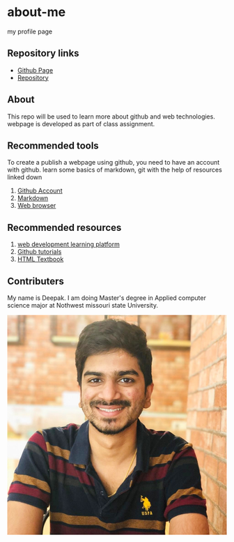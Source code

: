# about-me
my profile page



## Repository links

- [Github Page](https://deepakmalempati.github.io/about-me/.) <br>
- [Repository](https://github.com/Deepakmalempati/about-me)

## About
This repo will be used to learn more about github and web technologies. webpage is developed as part of class assignment.


## Recommended tools

To create a publish a webpage using github, you need to have an account with github. learn some basics of markdown, git with the help of resources linked down

1. [Github Account](https://github.com/join)
1. [Markdown](https://github.com/adam-p/markdown-here/wiki/Markdown-Cheatsheet)
1. [Web browser](https://www.google.com/chrome/)

## Recommended resources
1. [web development learning platform](https://w3schools.com/)
1. [Github tutorials](https://github.com/cdnjs/tutorials)
1. [HTML Textbook](https://www.amazon.com/Learning-MySQL-JavaScript-HTML5-Step/dp/1491949465)


## Contributers

My name is Deepak. I am doing Master's degree in Applied computer science major at Nothwest missouri state University.

![](mypic.jpg)

